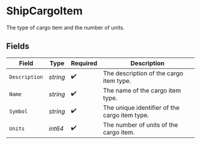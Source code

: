 # ShipCargoItem

The type of cargo item and the number of units.


## Fields

| Field                                         | Type                                          | Required                                      | Description                                   |
| --------------------------------------------- | --------------------------------------------- | --------------------------------------------- | --------------------------------------------- |
| `Description`                                 | *string*                                      | :heavy_check_mark:                            | The description of the cargo item type.       |
| `Name`                                        | *string*                                      | :heavy_check_mark:                            | The name of the cargo item type.              |
| `Symbol`                                      | *string*                                      | :heavy_check_mark:                            | The unique identifier of the cargo item type. |
| `Units`                                       | *int64*                                       | :heavy_check_mark:                            | The number of units of the cargo item.        |